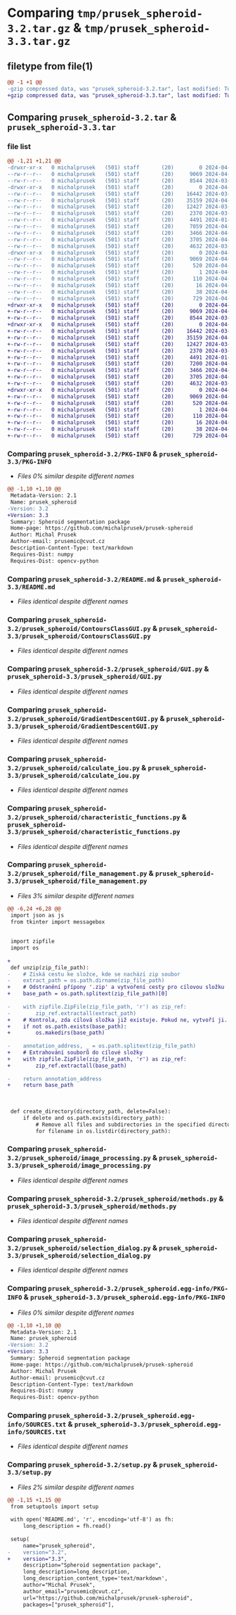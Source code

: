 # Comparing `tmp/prusek_spheroid-3.2.tar.gz` & `tmp/prusek_spheroid-3.3.tar.gz`

## filetype from file(1)

```diff
@@ -1 +1 @@
-gzip compressed data, was "prusek_spheroid-3.2.tar", last modified: Tue Apr  2 12:01:24 2024, max compression
+gzip compressed data, was "prusek_spheroid-3.3.tar", last modified: Tue Apr  2 12:13:42 2024, max compression
```

## Comparing `prusek_spheroid-3.2.tar` & `prusek_spheroid-3.3.tar`

### file list

```diff
@@ -1,21 +1,21 @@
-drwxr-xr-x   0 michalprusek   (501) staff       (20)        0 2024-04-02 12:01:24.787548 prusek_spheroid-3.2/
--rw-r--r--   0 michalprusek   (501) staff       (20)     9069 2024-04-02 12:01:24.787350 prusek_spheroid-3.2/PKG-INFO
--rw-r--r--   0 michalprusek   (501) staff       (20)     8544 2024-03-27 11:29:11.000000 prusek_spheroid-3.2/README.md
-drwxr-xr-x   0 michalprusek   (501) staff       (20)        0 2024-04-02 12:01:24.786146 prusek_spheroid-3.2/prusek_spheroid/
--rw-r--r--   0 michalprusek   (501) staff       (20)    16442 2024-03-29 08:04:06.000000 prusek_spheroid-3.2/prusek_spheroid/ContoursClassGUI.py
--rw-r--r--   0 michalprusek   (501) staff       (20)    35159 2024-04-02 11:58:27.000000 prusek_spheroid-3.2/prusek_spheroid/GUI.py
--rw-r--r--   0 michalprusek   (501) staff       (20)    12427 2024-03-22 06:33:48.000000 prusek_spheroid-3.2/prusek_spheroid/GradientDescentGUI.py
--rw-r--r--   0 michalprusek   (501) staff       (20)     2370 2024-03-25 13:56:52.000000 prusek_spheroid-3.2/prusek_spheroid/calculate_iou.py
--rw-r--r--   0 michalprusek   (501) staff       (20)     4491 2024-01-27 10:12:42.000000 prusek_spheroid-3.2/prusek_spheroid/characteristic_functions.py
--rw-r--r--   0 michalprusek   (501) staff       (20)     7059 2024-04-02 11:58:27.000000 prusek_spheroid-3.2/prusek_spheroid/file_management.py
--rw-r--r--   0 michalprusek   (501) staff       (20)     3466 2024-04-02 09:37:18.000000 prusek_spheroid-3.2/prusek_spheroid/image_processing.py
--rw-r--r--   0 michalprusek   (501) staff       (20)     3705 2024-04-02 09:37:18.000000 prusek_spheroid-3.2/prusek_spheroid/methods.py
--rw-r--r--   0 michalprusek   (501) staff       (20)     4632 2024-03-27 08:31:17.000000 prusek_spheroid-3.2/prusek_spheroid/selection_dialog.py
-drwxr-xr-x   0 michalprusek   (501) staff       (20)        0 2024-04-02 12:01:24.787142 prusek_spheroid-3.2/prusek_spheroid.egg-info/
--rw-r--r--   0 michalprusek   (501) staff       (20)     9069 2024-04-02 12:01:24.000000 prusek_spheroid-3.2/prusek_spheroid.egg-info/PKG-INFO
--rw-r--r--   0 michalprusek   (501) staff       (20)      520 2024-04-02 12:01:24.000000 prusek_spheroid-3.2/prusek_spheroid.egg-info/SOURCES.txt
--rw-r--r--   0 michalprusek   (501) staff       (20)        1 2024-04-02 12:01:24.000000 prusek_spheroid-3.2/prusek_spheroid.egg-info/dependency_links.txt
--rw-r--r--   0 michalprusek   (501) staff       (20)      110 2024-04-02 12:01:24.000000 prusek_spheroid-3.2/prusek_spheroid.egg-info/requires.txt
--rw-r--r--   0 michalprusek   (501) staff       (20)       16 2024-04-02 12:01:24.000000 prusek_spheroid-3.2/prusek_spheroid.egg-info/top_level.txt
--rw-r--r--   0 michalprusek   (501) staff       (20)       38 2024-04-02 12:01:24.787596 prusek_spheroid-3.2/setup.cfg
--rw-r--r--   0 michalprusek   (501) staff       (20)      729 2024-04-02 12:01:03.000000 prusek_spheroid-3.2/setup.py
+drwxr-xr-x   0 michalprusek   (501) staff       (20)        0 2024-04-02 12:13:42.377776 prusek_spheroid-3.3/
+-rw-r--r--   0 michalprusek   (501) staff       (20)     9069 2024-04-02 12:13:42.377497 prusek_spheroid-3.3/PKG-INFO
+-rw-r--r--   0 michalprusek   (501) staff       (20)     8544 2024-03-27 11:29:11.000000 prusek_spheroid-3.3/README.md
+drwxr-xr-x   0 michalprusek   (501) staff       (20)        0 2024-04-02 12:13:42.376134 prusek_spheroid-3.3/prusek_spheroid/
+-rw-r--r--   0 michalprusek   (501) staff       (20)    16442 2024-03-29 08:04:06.000000 prusek_spheroid-3.3/prusek_spheroid/ContoursClassGUI.py
+-rw-r--r--   0 michalprusek   (501) staff       (20)    35159 2024-04-02 11:58:27.000000 prusek_spheroid-3.3/prusek_spheroid/GUI.py
+-rw-r--r--   0 michalprusek   (501) staff       (20)    12427 2024-03-22 06:33:48.000000 prusek_spheroid-3.3/prusek_spheroid/GradientDescentGUI.py
+-rw-r--r--   0 michalprusek   (501) staff       (20)     2370 2024-03-25 13:56:52.000000 prusek_spheroid-3.3/prusek_spheroid/calculate_iou.py
+-rw-r--r--   0 michalprusek   (501) staff       (20)     4491 2024-01-27 10:12:42.000000 prusek_spheroid-3.3/prusek_spheroid/characteristic_functions.py
+-rw-r--r--   0 michalprusek   (501) staff       (20)     7200 2024-04-02 12:11:35.000000 prusek_spheroid-3.3/prusek_spheroid/file_management.py
+-rw-r--r--   0 michalprusek   (501) staff       (20)     3466 2024-04-02 09:37:18.000000 prusek_spheroid-3.3/prusek_spheroid/image_processing.py
+-rw-r--r--   0 michalprusek   (501) staff       (20)     3705 2024-04-02 09:37:18.000000 prusek_spheroid-3.3/prusek_spheroid/methods.py
+-rw-r--r--   0 michalprusek   (501) staff       (20)     4632 2024-03-27 08:31:17.000000 prusek_spheroid-3.3/prusek_spheroid/selection_dialog.py
+drwxr-xr-x   0 michalprusek   (501) staff       (20)        0 2024-04-02 12:13:42.377221 prusek_spheroid-3.3/prusek_spheroid.egg-info/
+-rw-r--r--   0 michalprusek   (501) staff       (20)     9069 2024-04-02 12:13:42.000000 prusek_spheroid-3.3/prusek_spheroid.egg-info/PKG-INFO
+-rw-r--r--   0 michalprusek   (501) staff       (20)      520 2024-04-02 12:13:42.000000 prusek_spheroid-3.3/prusek_spheroid.egg-info/SOURCES.txt
+-rw-r--r--   0 michalprusek   (501) staff       (20)        1 2024-04-02 12:13:42.000000 prusek_spheroid-3.3/prusek_spheroid.egg-info/dependency_links.txt
+-rw-r--r--   0 michalprusek   (501) staff       (20)      110 2024-04-02 12:13:42.000000 prusek_spheroid-3.3/prusek_spheroid.egg-info/requires.txt
+-rw-r--r--   0 michalprusek   (501) staff       (20)       16 2024-04-02 12:13:42.000000 prusek_spheroid-3.3/prusek_spheroid.egg-info/top_level.txt
+-rw-r--r--   0 michalprusek   (501) staff       (20)       38 2024-04-02 12:13:42.377824 prusek_spheroid-3.3/setup.cfg
+-rw-r--r--   0 michalprusek   (501) staff       (20)      729 2024-04-02 12:13:11.000000 prusek_spheroid-3.3/setup.py
```

### Comparing `prusek_spheroid-3.2/PKG-INFO` & `prusek_spheroid-3.3/PKG-INFO`

 * *Files 0% similar despite different names*

```diff
@@ -1,10 +1,10 @@
 Metadata-Version: 2.1
 Name: prusek_spheroid
-Version: 3.2
+Version: 3.3
 Summary: Spheroid segmentation package
 Home-page: https://github.com/michalprusek/prusek-spheroid
 Author: Michal Prusek
 Author-email: prusemic@cvut.cz
 Description-Content-Type: text/markdown
 Requires-Dist: numpy
 Requires-Dist: opencv-python
```

### Comparing `prusek_spheroid-3.2/README.md` & `prusek_spheroid-3.3/README.md`

 * *Files identical despite different names*

### Comparing `prusek_spheroid-3.2/prusek_spheroid/ContoursClassGUI.py` & `prusek_spheroid-3.3/prusek_spheroid/ContoursClassGUI.py`

 * *Files identical despite different names*

### Comparing `prusek_spheroid-3.2/prusek_spheroid/GUI.py` & `prusek_spheroid-3.3/prusek_spheroid/GUI.py`

 * *Files identical despite different names*

### Comparing `prusek_spheroid-3.2/prusek_spheroid/GradientDescentGUI.py` & `prusek_spheroid-3.3/prusek_spheroid/GradientDescentGUI.py`

 * *Files identical despite different names*

### Comparing `prusek_spheroid-3.2/prusek_spheroid/calculate_iou.py` & `prusek_spheroid-3.3/prusek_spheroid/calculate_iou.py`

 * *Files identical despite different names*

### Comparing `prusek_spheroid-3.2/prusek_spheroid/characteristic_functions.py` & `prusek_spheroid-3.3/prusek_spheroid/characteristic_functions.py`

 * *Files identical despite different names*

### Comparing `prusek_spheroid-3.2/prusek_spheroid/file_management.py` & `prusek_spheroid-3.3/prusek_spheroid/file_management.py`

 * *Files 3% similar despite different names*

```diff
@@ -6,24 +6,28 @@
 import json as js
 from tkinter import messagebox
 
 
 import zipfile
 import os
 
+
 def unzip(zip_file_path):
-    # Získá cestu ke složce, kde se nachází zip soubor
-    extract_path = os.path.dirname(zip_file_path)
+    # Odstranění přípony '.zip' a vytvoření cesty pro cílovou složku
+    base_path = os.path.splitext(zip_file_path)[0]
 
-    with zipfile.ZipFile(zip_file_path, 'r') as zip_ref:
-        zip_ref.extractall(extract_path)
+    # Kontrola, zda cílová složka již existuje. Pokud ne, vytvoří ji.
+    if not os.path.exists(base_path):
+        os.makedirs(base_path)
 
-    annotation_address, _ = os.path.splitext(zip_file_path)
+    # Extrahování souborů do cílové složky
+    with zipfile.ZipFile(zip_file_path, 'r') as zip_ref:
+        zip_ref.extractall(base_path)
 
-    return annotation_address
+    return base_path
 
 
 
 def create_directory(directory_path, delete=False):
     if delete and os.path.exists(directory_path):
         # Remove all files and subdirectories in the specified directory
         for filename in os.listdir(directory_path):
```

### Comparing `prusek_spheroid-3.2/prusek_spheroid/image_processing.py` & `prusek_spheroid-3.3/prusek_spheroid/image_processing.py`

 * *Files identical despite different names*

### Comparing `prusek_spheroid-3.2/prusek_spheroid/methods.py` & `prusek_spheroid-3.3/prusek_spheroid/methods.py`

 * *Files identical despite different names*

### Comparing `prusek_spheroid-3.2/prusek_spheroid/selection_dialog.py` & `prusek_spheroid-3.3/prusek_spheroid/selection_dialog.py`

 * *Files identical despite different names*

### Comparing `prusek_spheroid-3.2/prusek_spheroid.egg-info/PKG-INFO` & `prusek_spheroid-3.3/prusek_spheroid.egg-info/PKG-INFO`

 * *Files 0% similar despite different names*

```diff
@@ -1,10 +1,10 @@
 Metadata-Version: 2.1
 Name: prusek_spheroid
-Version: 3.2
+Version: 3.3
 Summary: Spheroid segmentation package
 Home-page: https://github.com/michalprusek/prusek-spheroid
 Author: Michal Prusek
 Author-email: prusemic@cvut.cz
 Description-Content-Type: text/markdown
 Requires-Dist: numpy
 Requires-Dist: opencv-python
```

### Comparing `prusek_spheroid-3.2/prusek_spheroid.egg-info/SOURCES.txt` & `prusek_spheroid-3.3/prusek_spheroid.egg-info/SOURCES.txt`

 * *Files identical despite different names*

### Comparing `prusek_spheroid-3.2/setup.py` & `prusek_spheroid-3.3/setup.py`

 * *Files 2% similar despite different names*

```diff
@@ -1,15 +1,15 @@
 from setuptools import setup
 
 with open('README.md', 'r', encoding='utf-8') as fh:
     long_description = fh.read()
 
 setup(
     name="prusek_spheroid",
-    version="3.2",
+    version="3.3",
     description="Spheroid segmentation package",
     long_description=long_description,
     long_description_content_type='text/markdown',
     author="Michal Prusek",
     author_email="prusemic@cvut.cz",
     url="https://github.com/michalprusek/prusek-spheroid",
     packages=["prusek_spheroid"],
```

